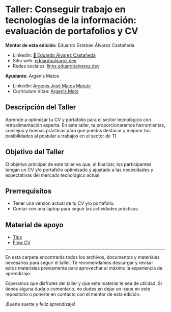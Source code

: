 # Taller: Conseguir trabajo en tecnologías de la información: evaluación de portafolios y CV

**Mentor de esta edición:** Eduardo Esteban Álvarez Castañeda

- LinkedIn: [👾 Eduardo Álvarez Castañeda](https://linkedin.com/in/eduardoalvarezc)
- Sitio web: [eduardoalvarez.dev](https://eduardoalvarez.dev/)
- Redes sociales: [links.eduardoalvarez.dev](https://links.eduardoalvarez.dev)

**Ayudante**: Argenis Matos

- LinkedIn: [Argenis José Matos Matute](https://www.linkedin.com/in/argenis-matos)
- Curriculum Vitae: [Argenis Mato](https://flowcv.com/resume/f6mskqkw9h)

## Descripción del Taller

Aprende a optimizar tu CV y portafolio para el sector tecnológico con retroalimentación experta. En este taller, te proporcionaremos herramientas, consejos y buenas prácticas para que puedas destacar y mejorar tus posibilidades al postular a trabajos en el sector de TI.

## Objetivo del Taller

El objetivo principal de este taller es que, al finalizar, los participantes tengan un CV y/o portafolio optimizado y ajustado a las necesidades y expectativas del mercado tecnológico actual.

## Prerrequisitos

- Tener una versión actual de tu CV y/o portafolio.
- Contar con una laptop para seguir las actividades prácticas.

## Material de apoyo

- [Tips](https://github.com/JSConfCL/techschool/tree/main/ConseguirTrabajoTI/entrevistas/index.md)
- [Flow CV](https://flowcv.com)

---

En esta carpeta encontrarás todos los archivos, documentos y materiales necesarios para seguir el taller. Te recomendamos descargar y revisar estos materiales previamente para aprovechar al máximo la experiencia de aprendizaje.

Esperamos que disfrutes del taller y que este material te sea de utilidad. Si tienes alguna duda o comentario, no dudes en dejar un issue en este repositorio o ponerte en contacto con el mentor de esta edición.

¡Buena suerte y feliz aprendizaje!

